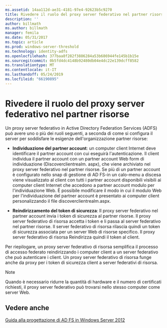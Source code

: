 ```yaml
---
ms.assetid: 14aa112d-ae31-4181-97e4-92623b5c9270
title: Rivedere il ruolo del proxy server federativo nel partner risorse
description: ''
author: billmath
ms.author: billmath
manager: femila
ms.date: 05/31/2017
ms.topic: article
ms.prod: windows-server-threshold
ms.technology: identity-adfs
ms.openlocfilehash: 377baa8f282f3886284a53b686944fe145b1b15e
ms.sourcegitcommit: 0b5fd4dc4148b92480db04e4dc22e139dcff8582
ms.translationtype: MT
ms.contentlocale: it-IT
ms.lasthandoff: 05/24/2019
ms.locfileid: "66190895"
---
```

# <a name="review-the-role-of-the-federation-server-proxy-in-the-resource-partner"></a>Rivedere il ruolo del proxy server federativo nel partner risorse

Un proxy server federativo in Active Directory Federation Services \(ADFS\) può avere uno o più dei ruoli seguenti, a seconda di come si configura il server per soddisfare le esigenze dell'organizzazione partner risorse:  
  
-   **Individuazione del partner account**: un computer client Internet deve identificare il partner account con cui eseguirà l'autenticazione. Il client individua il partner account con un partner account Web form di individuazione \(Discoverclientrealm. aspx\), che viene archiviato nel proxy server federativo nel partner risorse. Se più di un partner account è configurato nello snap di gestione di AD FS\-in un calo\-menu a discesa viene visualizzato al client con tutti i partner account disponibili visibili ai computer client Internet che accedono a partner account modulo per l'individuazione Web. È possibile modificare il modo in cui il modulo Web per l'individuazione del partner account è presentato ai computer client personalizzando il file discoverclientrealm.aspx.  
  
-   **Reindirizzamento del token di sicurezza**: Il proxy server federativo nel partner account invia i token di sicurezza al partner risorse. Il proxy server federativo di risorsa accetta i token e li passa al server federativo nel partner risorse. Il server federativo di risorsa rilascia quindi un token di sicurezza associata per un server Web di risorse specifico. Il proxy server federativo di risorsa Reindirizza quindi il token al client.  
  
Per riepilogare, un proxy server federativo di risorsa semplifica il processo di accesso federato reindirizzando i computer client a un server federativo che può autenticare i client. Un proxy server federativo di risorsa funge anche da proxy per i token di sicurezza client a server federativi di risorsa.  
  
> [!NOTE]  
> Quando è necessario ridurre la quantità di hardware e il numero di certificati richiesti, il proxy server federativo può trovarsi nello stesso computer come server Web.  
  
## <a name="see-also"></a>Vedere anche
[Guida alla progettazione di AD FS in Windows Server 2012](AD-FS-Design-Guide-in-Windows-Server-2012.md)

